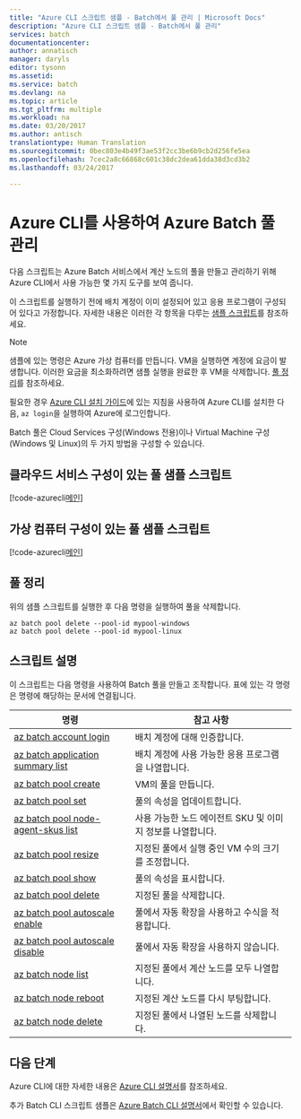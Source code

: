 ```yaml
---
title: "Azure CLI 스크립트 샘플 - Batch에서 풀 관리 | Microsoft Docs"
description: "Azure CLI 스크립트 샘플 - Batch에서 풀 관리"
services: batch
documentationcenter: 
author: annatisch
manager: daryls
editor: tysonn
ms.assetid: 
ms.service: batch
ms.devlang: na
ms.topic: article
ms.tgt_pltfrm: multiple
ms.workload: na
ms.date: 03/20/2017
ms.author: antisch
translationtype: Human Translation
ms.sourcegitcommit: 0bec803e4b49f3ae53f2cc3be6b9cb2d256fe5ea
ms.openlocfilehash: 7cec2a8c66868c601c38dc2dea61dda38d3cd3b2
ms.lasthandoff: 03/24/2017

---
```


# <a name="managing-azure-batch-pools-with-azure-cli"></a>Azure CLI를 사용하여 Azure Batch 풀 관리

다음 스크립트는 Azure Batch 서비스에서 계산 노드의 풀을 만들고 관리하기 위해 Azure CLI에서 사용 가능한 몇 가지 도구를 보여 줍니다.

이 스크립트를 실행하기 전에 배치 계정이 이미 설정되어 있고 응용 프로그램이 구성되어 있다고 가정합니다. 자세한 내용은 이러한 각 항목을 다루는 [샘플 스크립트](../batch-cli-samples.md)를 참조하세요.

> [!NOTE]
> 샘플에 있는 명령은 Azure 가상 컴퓨터를 만듭니다. VM을 실행하면 계정에 요금이 발생합니다. 이러한 요금을 최소화하려면 샘플 실행을 완료한 후 VM을 삭제합니다. [풀 정리](#clean-up-pools)를 참조하세요.

필요한 경우 [Azure CLI 설치 가이드](https://docs.microsoft.com/cli/azure/install-azure-cli)에 있는 지침을 사용하여 Azure CLI를 설치한 다음, `az login`을 실행하여 Azure에 로그인합니다.

Batch 풀은 Cloud Services 구성(Windows 전용)이나 Virtual Machine 구성(Windows 및 Linux)의 두 가지 방법을 구성할 수 있습니다.

## <a name="pool-with-cloud-service-configuration-sample-script"></a>클라우드 서비스 구성이 있는 풀 샘플 스크립트

[!code-azurecli[메인](../../../cli_scripts/batch/manage-pool/manage-pool-windows.sh "클라우드 서비스 풀 관리")]

## <a name="pool-with-virtual-machine-configuration-sample-script"></a>가상 컴퓨터 구성이 있는 풀 샘플 스크립트

[!code-azurecli[메인](../../../cli_scripts/batch/manage-pool/manage-pool-linux.sh "가상 컴퓨터 풀 관리")]

## <a name="clean-up-pools"></a>풀 정리

위의 샘플 스크립트를 실행한 후 다음 명령을 실행하여 풀을 삭제합니다.
```azurecli
az batch pool delete --pool-id mypool-windows
az batch pool delete --pool-id mypool-linux
```

## <a name="script-explanation"></a>스크립트 설명

이 스크립트는 다음 명령을 사용하여 Batch 풀을 만들고 조작합니다.
표에 있는 각 명령은 명령에 해당하는 문서에 연결됩니다.

| 명령 | 참고 사항 |
|---|---|
| [az batch account login](https://docs.microsoft.com/cli/azure/batch/account#login) | 배치 계정에 대해 인증합니다.  |
| [az batch application summary list](https://docs.microsoft.com/cli/azure/batch/application/summary#list) | 배치 계정에 사용 가능한 응용 프로그램을 나열합니다.  |
| [az batch pool create](https://docs.microsoft.com/cli/azure/batch/pool#create) | VM의 풀을 만듭니다.  |
| [az batch pool set](https://docs.microsoft.com/cli/azure/batch/pool#set) | 풀의 속성을 업데이트합니다.  |
| [az batch pool node-agent-skus list](https://docs.microsoft.com/cli/azure/batch/pool/node-agent-skus#list) | 사용 가능한 노드 에이전트 SKU 및 이미지 정보를 나열합니다.  |
| [az batch pool resize](https://docs.microsoft.com/cli/azure/batch/pool#resize) | 지정된 풀에서 실행 중인 VM 수의 크기를 조정합니다.  |
| [az batch pool show](https://docs.microsoft.com/cli/azure/batch/pool#show) | 풀의 속성을 표시합니다.  |
| [az batch pool delete](https://docs.microsoft.com/cli/azure/batch/pool#delete) | 지정된 풀을 삭제합니다.  |
| [az batch pool autoscale enable](https://docs.microsoft.com/cli/azure/batch/pool/autoscale#enable) | 풀에서 자동 확장을 사용하고 수식을 적용합니다.  |
| [az batch pool autoscale disable](https://docs.microsoft.com/cli/azure/batch/pool/autoscale#disable) | 풀에서 자동 확장을 사용하지 않습니다.  |
| [az batch node list](https://docs.microsoft.com/cli/azure/batch/node#list) | 지정된 풀에서 계산 노드를 모두 나열합니다.  |
| [az batch node reboot](https://docs.microsoft.com/cli/azure/batch/node#reboot) | 지정된 계산 노드를 다시 부팅합니다.  |
| [az batch node delete](https://docs.microsoft.com/cli/azure/batch/node#delete) | 지정된 풀에서 나열된 노드를 삭제합니다.  |

## <a name="next-steps"></a>다음 단계

Azure CLI에 대한 자세한 내용은 [Azure CLI 설명서](https://docs.microsoft.com/cli/azure/overview)를 참조하세요.

추가 Batch CLI 스크립트 샘플은 [Azure Batch CLI 설명서](../batch-cli-samples.md)에서 확인할 수 있습니다.


